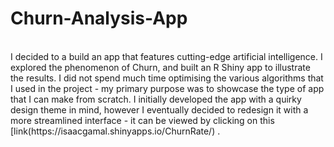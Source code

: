 # Churn-Analysis-App
<br/>
I decided to a build an app that features cutting-edge artificial intelligence. I explored the phenomenon of Churn, and built an R Shiny app to illustrate the results.
I did not spend much time optimising the various algorithms that I used in the project - my primary purpose was to showcase the type of app that I can make from scratch. I initially developed the app with a quirky design theme in mind, however I eventually decided to redesign it with a more streamlined interface - it can be viewed by clicking on this [link(https://isaacgamal.shinyapps.io/ChurnRate/) . 

